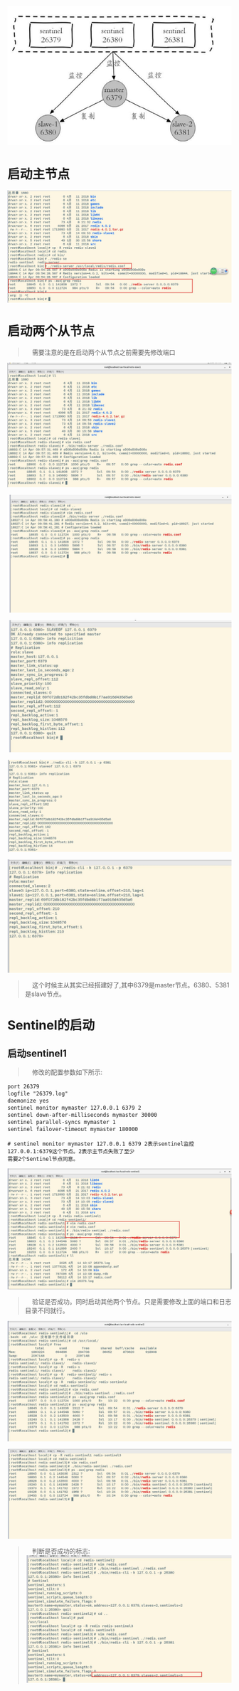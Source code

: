 ![在这里插入图片描述](https://github.com/wuxiaobo000111/pictures/blob/master/2019-04-14/1.jpg?raw=true)

# 启动主节点

![在这里插入图片描述](https://github.com/wuxiaobo000111/pictures/blob/master/2019-04-14/2.jpg?raw=true)


# 启动两个从节点

>&nbsp;&nbsp;&nbsp;&nbsp;需要注意的是在启动两个从节点之前需要先修改端口

![在这里插入图片描述](https://github.com/wuxiaobo000111/pictures/blob/master/2019-04-14/3.jpg?raw=true)

![在这里插入图片描述](https://github.com/wuxiaobo000111/pictures/blob/master/2019-04-14/4.jpg?raw=true)

![在这里插入图片描述](https://github.com/wuxiaobo000111/pictures/blob/master/2019-04-14/5.jpg?raw=true)

![在这里插入图片描述](https://github.com/wuxiaobo000111/pictures/blob/master/2019-04-14/6.jpg?raw=true)

![在这里插入图片描述](https://github.com/wuxiaobo000111/pictures/blob/master/2019-04-14/7.jpg?raw=true)


>&nbsp;&nbsp;&nbsp;&nbsp;这个时候主从其实已经搭建好了,其中6379是master节点。6380、5381是slave节点。


# Sentinel的启动

## 启动sentinel1

>&nbsp;&nbsp;&nbsp;&nbsp;修改的配置参数如下所示:
``` properties
port 26379
logfile "26379.log"
daemonize yes
sentinel monitor mymaster 127.0.0.1 6379 2
sentinel down-after-milliseconds mymaster 30000
sentinel parallel-syncs mymaster 1
sentinel failover-timeout mymaster 180000

# sentinel monitor mymaster 127.0.0.1 6379 2表示sentinel监控127.0.0.1:6379这个节点。2表示主节点失败了至少
需要2个Sentinel节点同意。
```

![在这里插入图片描述](https://github.com/wuxiaobo000111/pictures/blob/master/2019-04-14/8.jpg?raw=true)

>&nbsp;&nbsp;&nbsp;&nbsp;验证是否成功。同时启动其他两个节点。只是需要修改上面的端口和日志目录不同就行。



![在这里插入图片描述](https://github.com/wuxiaobo000111/pictures/blob/master/2019-04-14/10.jpg?raw=true)

![在这里插入图片描述](https://github.com/wuxiaobo000111/pictures/blob/master/2019-04-14/11.jpg?raw=true)


>&nbsp;&nbsp;&nbsp;&nbsp;判断是否成功的标志:
![在这里插入图片描述](https://github.com/wuxiaobo000111/pictures/blob/master/2019-04-14/13.jpg?raw=true)
